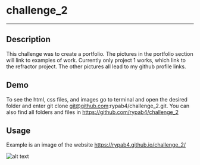 # challenge_2
***
## Description
This challenge was to create a portfolio.  The pictures in the portfolio section will link to examples of work.  Currently only project 1 works, which link to the refractor project.  The other pictures all lead to my github profile links.  

## Demo
To see the html, css files, and images go to terminal and open the desired folder and enter git clone 
git@github.com:rypab4/challenge_2.git. 
You can also find all folders and files in 
https://github.com/rypab4/challenge_2


## Usage
Example is an image of the website
https://rypab4.github.io/challenge_2/

![alt text](./Images/Profile-Ryan-Pabalate_capture.png)